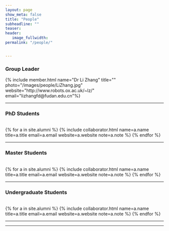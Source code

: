 ```yaml
---
layout: page
show_meta: false
title: "People"
subheadline: ""
teaser: 
header:
   image_fullwidth: 
permalink: "/people/"


---
```


<div class="row">

<h3 class="section-title">Group Leader</h3>
{% include member.html name="Dr Li Zhang" title="" photo="/images/people/LiZhang.jpg" website="http://www.robots.ox.ac.uk/~lz/" email="lizhangfd@fudan.edu.cn"%}
<hr/>



<h3 class="medium-12 section-title">PhD Students</h3>
<br/>
{% for a in site.alumni %}
	{% include collaborator.html name=a.name title=a.title email=a.email website=a.website note=a.note %}
{% endfor %}
<br/>
<hr/>

<h3 class="medium-12 section-title">Master Students</h3>
<br/>
{% for a in site.alumni %}
	{% include collaborator.html name=a.name title=a.title email=a.email website=a.website note=a.note %}
{% endfor %}
<br/>
<hr/>

<h3 class="medium-12 section-title">Undergraduate Students</h3>
<br/>
{% for a in site.alumni %}
	{% include collaborator.html name=a.name title=a.title email=a.email website=a.website note=a.note %}
{% endfor %}
<br/>
<hr/>


<hr/>
</div>


